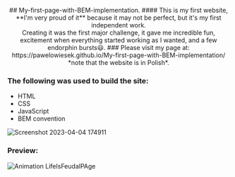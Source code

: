 <p align="center">
## My-first-page-with-BEM-implementation.
#### This is my first website, **I'm very proud of it** because it may not be perfect, but it's my first independent work.<br> Creating it was the first major challenge, it gave me incredible fun, excitement when everything started working as I wanted, and a few endorphin bursts😃.
### Please visit my page at: https://pawelowiesek.github.io/My-first-page-with-BEM-implementation/ *note that the website is in Polish*.

### The following was used to build the site:
- HTML
- CSS
- JavaScript
- BEM convention

![Screenshot 2023-04-04 174911](https://user-images.githubusercontent.com/121549413/229847533-f6119fdc-36b5-4096-b9c1-9d14e2f3358e.png)

### Preview:

![Animation LifeIsFeudalPAge](https://user-images.githubusercontent.com/121549413/229846927-cc615ff1-39a5-4a30-bf66-5bc540c0cc1d.gif)
